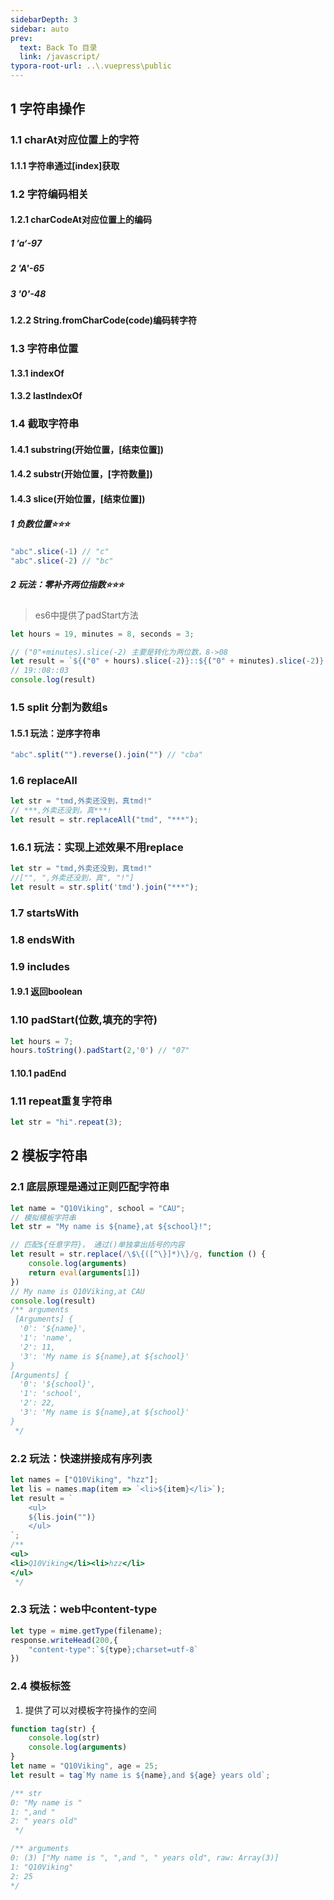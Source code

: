 ```yaml
---
sidebarDepth: 3
sidebar: auto
prev:
  text: Back To 目录
  link: /javascript/
typora-root-url: ..\.vuepress\public
---
```


## 1 字符串操作

### 1.1 charAt对应位置上的字符

#### 1.1.1 字符串通过[index]获取

### 1.2 字符编码相关

#### 1.2.1 charCodeAt对应位置上的编码



##### 1 ’a‘-97

##### 2 'A'-65

##### 3 '0'-48

#### 1.2.2 String.fromCharCode(code)编码转字符

### 1.3 字符串位置

#### 1.3.1  indexOf

#### 1.3.2  lastIndexOf

### 1.4 截取字符串

#### 1.4.1 substring(开始位置，[结束位置])

#### 1.4.2 substr(开始位置，[字符数量])

#### 1.4.3 slice(开始位置，[结束位置])

##### 1 负数位置⭐⭐⭐

```js
"abc".slice(-1) // "c"
"abc".slice(-2) // "bc"

```

##### 2 玩法：零补齐两位指数⭐⭐⭐

> es6中提供了padStart方法

```javascript
let hours = 19, minutes = 8, seconds = 3;

// ("0"+minutes).slice(-2) 主要是转化为两位数，8->08
let result = `${("0" + hours).slice(-2)}::${("0" + minutes).slice(-2)}::${("0" + seconds).slice(-2)}`;
// 19::08::03
console.log(result)
```



### 1.5  split 分割为数组s

#### 1.5.1 玩法：逆序字符串

```js
"abc".split("").reverse().join("") // "cba"
```

### 1.6 replaceAll

```js
let str = "tmd,外卖还没到，真tmd!"
// ***,外卖还没到，真***!
let result = str.replaceAll("tmd", "***");
```

###  1.6.1 玩法：实现上述效果不用replace

```js
let str = "tmd,外卖还没到，真tmd!"
//["", ",外卖还没到，真", "!"]
let result = str.split('tmd').join("***");
```



### 1.7 startsWith

### 1.8 endsWith

### 1.9 includes

#### 1.9.1 返回boolean

### 1.10 padStart(位数,填充的字符)

```js
let hours = 7;
hours.toString().padStart(2,'0') // "07"
```

#### 1.10.1 padEnd

### 1.11 repeat重复字符串

```js
let str = "hi".repeat(3);
```



## 2 模板字符串

### 2.1 底层原理是通过正则匹配字符串

```javascript
let name = "Q10Viking", school = "CAU";
// 模拟模板字符串
let str = "My name is ${name},at ${school}!";

// 匹配${任意字符}， 通过()单独拿出括号的内容
let result = str.replace(/\$\{([^\}]*)\}/g, function () {
    console.log(arguments)
    return eval(arguments[1])
})
// My name is Q10Viking,at CAU
console.log(result)
/** arguments
 [Arguments] {
  '0': '${name}',
  '1': 'name',
  '2': 11,
  '3': 'My name is ${name},at ${school}'
}
[Arguments] {
  '0': '${school}',
  '1': 'school',
  '2': 22,
  '3': 'My name is ${name},at ${school}'
}
 */
```

### 2.2 玩法：快速拼接成有序列表

```javascript
let names = ["Q10Viking", "hzz"];
let lis = names.map(item => `<li>${item}</li>`);
let result = `
    <ul>
    ${lis.join("")}
    </ul>
`;
/**
<ul>
<li>Q10Viking</li><li>hzz</li>
</ul>
 */
```

### 2.3 玩法：web中content-type

```js
let type = mime.getType(filename);
response.writeHead(200,{
	"content-type":`${type};charset=utf-8`
})
```



### 2.4 模板标签

1. 提供了可以对模板字符操作的空间

```js
function tag(str) {
    console.log(str)
    console.log(arguments)
}
let name = "Q10Viking", age = 25;
let result = tag`My name is ${name},and ${age} years old`;

/** str
0: "My name is "
1: ",and "
2: " years old"
 */

/** arguments
0: (3) ["My name is ", ",and ", " years old", raw: Array(3)]
1: "Q10Viking"
2: 25
*/
```

